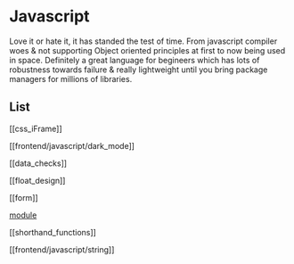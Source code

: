 # Javascript

Love it or hate it, it has standed the test of time. From javascript compiler woes & not supporting Object oriented principles at first to now being used in space. Definitely a great language for begineers which has lots of robustness towards failure & really lightweight until you bring package managers for millions of libraries.


## List

[[css_iFrame]]

[[frontend/javascript/dark_mode]]

[[data_checks]]

[[float_design]]

[[form]]

[module](module.md)

[[shorthand_functions]]

[[frontend/javascript/string]]